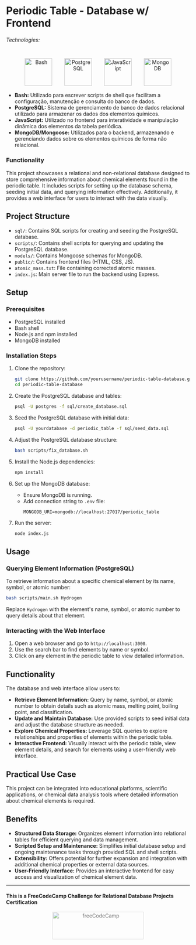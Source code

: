 # Periodic Table - Database w/ Frontend

###### Technologies:
<p align="center">
<img src="https://img.icons8.com/color/75/000000/console.png" width="75" height="75" alt="Bash" style="margin: 10px 15px 0 15px;" />
<img src="https://raw.githubusercontent.com/danielcranney/readme-generator/main/public/icons/skills/postgresql-colored.svg" width="75" height="75" alt="PostgreSQL" style="margin: 10px 15px 0 15px;" />
<img src="https://img.icons8.com/color/75/000000/javascript.png" width="75" height="75" alt="JavaScript" style="margin: 10px 15px 0 15px;" />
<img src="https://img.icons8.com/color/75/000000/mongodb.png" width="75" height="75" alt="MongoDB" style="margin: 10px 15px 0 15px;" />
</p>

- **Bash:** Utilizado para escrever scripts de shell que facilitam a configuração, manutenção e consulta do banco de dados.
- **PostgreSQL:** Sistema de gerenciamento de banco de dados relacional utilizado para armazenar os dados dos elementos químicos.
- **JavaScript:** Utilizado no frontend para interatividade e manipulação dinâmica dos elementos da tabela periódica.
- **MongoDB/Mongoose:** Utilizados para o backend, armazenando e gerenciando dados sobre os elementos químicos de forma não relacional.

### Functionality

This project showcases a relational and non-relational database designed to store comprehensive information about chemical elements found in the periodic table. It includes scripts for setting up the database schema, seeding initial data, and querying information effectively. Additionally, it provides a web interface for users to interact with the data visually.

## Project Structure

- `sql/`: Contains SQL scripts for creating and seeding the PostgreSQL database.
- `scripts/`: Contains shell scripts for querying and updating the PostgreSQL database.
- `models/`: Contains Mongoose schemas for MongoDB.
- `public/`: Contains frontend files (HTML, CSS, JS).
- `atomic_mass.txt`: File containing corrected atomic masses.
- `index.js`: Main server file to run the backend using Express.

## Setup

### Prerequisites

- PostgreSQL installed
- Bash shell
- Node.js and npm installed
- MongoDB installed

### Installation Steps

1. Clone the repository:
   ```bash
   git clone https://github.com/yourusername/periodic-table-database.git
   cd periodic-table-database
   ```

2. Create the PostgreSQL database and tables:
   ```bash
   psql -U postgres -f sql/create_database.sql
   ```

3. Seed the PostgreSQL database with initial data:
   ```bash
   psql -U yourdatabase -d periodic_table -f sql/seed_data.sql
   ```

4. Adjust the PostgreSQL database structure:
   ```bash
   bash scripts/fix_database.sh
   ```

5. Install the Node.js dependencies:
   ```bash
   npm install
   ```

6. Set up the MongoDB database:
   - Ensure MongoDB is running.
   - Add connection string to `.env` file:
     ```
     MONGODB_URI=mongodb://localhost:27017/periodic_table
     ```

7. Run the server:
   ```bash
   node index.js
   ```

## Usage

### Querying Element Information (PostgreSQL)

To retrieve information about a specific chemical element by its name, symbol, or atomic number:

```bash
bash scripts/main.sh Hydrogen
```

Replace `Hydrogen` with the element's name, symbol, or atomic number to query details about that element.

### Interacting with the Web Interface

1. Open a web browser and go to `http://localhost:3000`.
2. Use the search bar to find elements by name or symbol.
3. Click on any element in the periodic table to view detailed information.

## Functionality

The database and web interface allow users to:

- **Retrieve Element Information:** Query by name, symbol, or atomic number to obtain details such as atomic mass, melting point, boiling point, and classification.
- **Update and Maintain Database:** Use provided scripts to seed initial data and adjust the database structure as needed.
- **Explore Chemical Properties:** Leverage SQL queries to explore relationships and properties of elements within the periodic table.
- **Interactive Frontend:** Visually interact with the periodic table, view element details, and search for elements using a user-friendly web interface.

## Practical Use Case

This project can be integrated into educational platforms, scientific applications, or chemical data analysis tools where detailed information about chemical elements is required.

## Benefits

- **Structured Data Storage:** Organizes element information into relational tables for efficient querying and data management.
- **Scripted Setup and Maintenance:** Simplifies initial database setup and ongoing maintenance tasks through provided SQL and shell scripts.
- **Extensibility:** Offers potential for further expansion and integration with additional chemical properties or external data sources.
- **User-Friendly Interface:** Provides an interactive frontend for easy access and visualization of chemical element data.

---
#### This is a FreeCodeCamp Challenge for Relational Database Projects Certification
<p align="center">
<img src="https://cdn.freecodecamp.org/platform/universal/fcc_primary.svg" width="250" height="75" alt="freeCodeCamp" style="margin: 0 15px; opacity: 0.6" />
</p>
